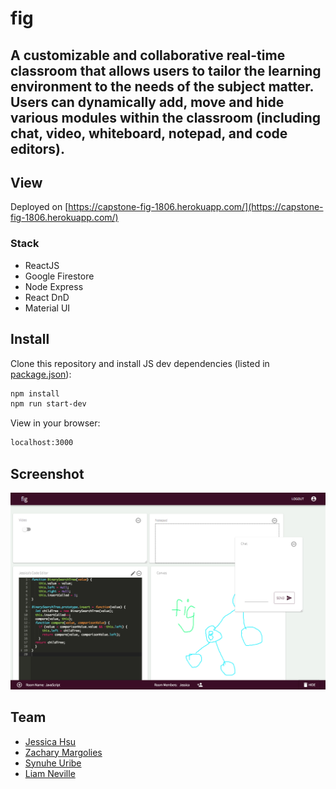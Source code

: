 # fig

## A customizable and collaborative real-time classroom that allows users to tailor the learning environment to the needs of the subject matter. Users can dynamically add, move and hide various modules within the classroom (including chat, video, whiteboard, notepad, and code editors).

## View

Deployed on [https://capstone-fig-1806.herokuapp.com/](https://capstone-fig-1806.herokuapp.com/)

### Stack

- ReactJS
- Google Firestore
- Node Express
- React DnD
- Material UI

## Install

Clone this repository and install JS dev dependencies (listed in [package.json](package.json)):

```bash
npm install
npm run start-dev
```

View in your browser:

```bash
localhost:3000
```

## Screenshot

![screenshot](screenshot.png)

## Team

- [Jessica Hsu](https://github.com/hsujessica)
- [Zachary Margolies](https://github.com/zachmargo)
- [Synuhe Uribe](https://github.com/syunhe)
- [Liam Neville](https://github.com/lineville)
